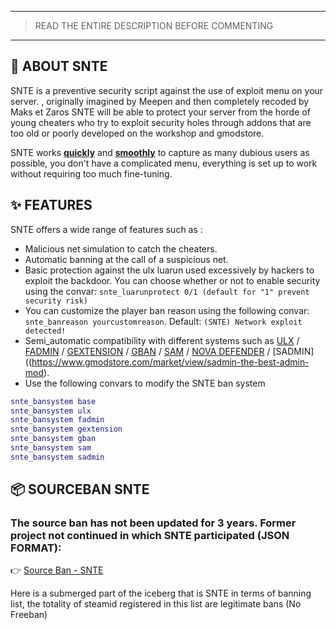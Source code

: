 
---
> READ THE ENTIRE DESCRIPTION BEFORE COMMENTING
---

## 🚀 ABOUT SNTE

SNTE is a preventive security script against the use of exploit menu on your server. , originally imagined by Meepen and then completely recoded by Maks et Zaros SNTE will be able to protect your server from the horde of young cheaters who try to exploit security holes through addons that are too old or poorly developed on the workshop and gmodstore.

SNTE works 	<ins>**quickly**</ins> and <ins>**smoothly**</ins> to capture as many dubious users as possible, you don't have a complicated menu, everything is set up to work without requiring too much fine-tuning.

## ✨ FEATURES

SNTE offers a wide range of features such as :
* Malicious net simulation to catch the cheaters.
* Automatic banning at the call of a suspicious net.
* Basic protection against the ulx luarun used excessively by hackers to exploit the backdoor. You can choose whether or not to enable security using the convar: `snte_luarunprotect 0/1 (default for "1" prevent security risk)`
* You can customize the player ban reason using the following convar: `snte_banreason yourcustomreason`. Default: `(SNTE) Network exploit detected!`
* Semi_automatic compatibility with different systems such as [ULX](https://github.com/TeamUlysses/ulx) / [FADMIN](https://github.com/FPtje/DarkRP) / [GEXTENSION](https://www.gmodstore.com/market/view/gextension-the-all-in-one-package-for-your-community/discussion?page=2) / [GBAN](https://www.gmodstore.com/market/view/global-ban-simple-way-to-ban-globally-gban) / [SAM](https://www.gmodstore.com/market/view/sam) / [NOVA DEFENDER](https://www.gmodstore.com/market/view/sam) / [SADMIN]((https://www.gmodstore.com/market/view/sadmin-the-best-admin-mod).
* Use the following convars to modify the SNTE ban system 
```lua
snte_bansystem base
snte_bansystem ulx
snte_bansystem fadmin
snte_bansystem gextension
snte_bansystem gban
snte_bansystem sam
snte_bansystem sadmin
```

## 📦 SOURCEBAN SNTE
### The source ban has not been updated for 3  years. Former project not continued in which SNTE participated (JSON FORMAT):

👉 [Source Ban - SNTE](https://github.com/YohSambre/snte_sourceban)

Here is a submerged part of the iceberg that is SNTE in terms of banning list, the totality of steamid registered in this list are legitimate bans (No Freeban)
